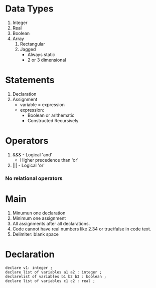 # Data Types

1. Integer
2. Real
3. Boolean
4. Array
    1. Rectangular
    2. Jagged
        * Always static
        * 2 or 3 dimensional

# Statements

1. Declaration
2. Assignment
    - variable = expression
    - expression:
        * Boolean or arithematic
        * Constructed Recursively

# Operators

1. &&& - Logical 'and'
    - Higher precedence than 'or'
2. ||| - Logical 'or'

### No relational operators

# Main

1. Minumun one declaration
2. Minimum one assignment
3. All assignments after all declarations.
4. Code cannot have real numbers like 2.34 or true/false in code text.
5. Delimiter: blank space

# Declaration

    declare v1: integer ;
    declare list of variables a1 a2 : integer ;
    declarelist of variables b1 b2 b3 : boolean ;
    declare list of variables c1 c2 : real ;
